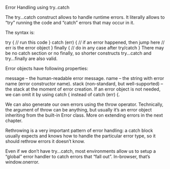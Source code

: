 Error Handling using try..catch

The try...catch construct allows to handle runtime errors. It literally allows to “try” running the code and “catch” errors that may occur in it.

The syntax is:

try {
  // run this code
} catch (err) {
  // if an error happened, then jump here
  // err is the error object
} finally {
  // do in any case after try/catch
}
There may be no catch section or no finally, so shorter constructs try...catch and try...finally are also valid.

Error objects have following properties:

message – the human-readable error message.
name – the string with error name (error constructor name).
stack (non-standard, but well-supported) – the stack at the moment of error creation.
If an error object is not needed, we can omit it by using catch { instead of catch (err) {.

We can also generate our own errors using the throw operator. Technically, the argument of throw can be anything, but usually it’s an error object inheriting from the built-in Error class. More on extending errors in the next chapter.

Rethrowing is a very important pattern of error handling: a catch block usually expects and knows how to handle the particular error type, so it should rethrow errors it doesn’t know.

Even if we don’t have try...catch, most environments allow us to setup a “global” error handler to catch errors that “fall out”. In-browser, that’s window.onerror.